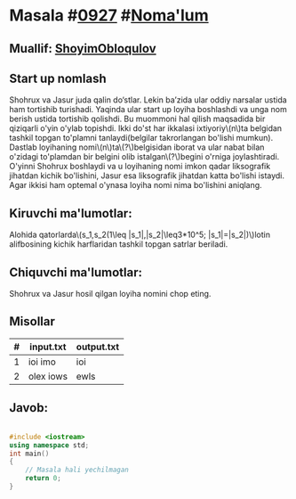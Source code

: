 
<h1>Masala #<a href="https://robocontest.uz/tasks/0927">0927</a> #<a href="https://robocontest.uz/tasks?category=1">Noma'lum</a></h1>
<h2> Muallif: <a href="https://robocontest.uz/profile/obloqulovshoyim">ShoyimObloqulov</a></h2>
<h2>Start up nomlash</h2>
<p>Shohrux va Jasur juda qalin do‘stlar. Lekin baʼzida ular oddiy narsalar ustida ham tortishib turishadi. Yaqinda ular start up loyiha boshlashdi va unga nom berish ustida tortishib qolishdi. Bu muommoni hal qilish maqsadida bir qiziqarli o'yin o'ylab topishdi.
Ikki do'st har ikkalasi ixtiyoriy\(n\)ta belgidan tashkil topgan to'plamni tanlaydi(belgilar takrorlangan bo'lishi mumkun). Dastlab loyihaning nomi\(n\)ta\(?\)belgisidan iborat va ular nabat bilan o'zidagi to'plamdan bir belgini olib istalgan\(?\)begini o'rniga joylashtiradi.
O'yinni Shohrux boshlaydi va u loyihaning nomi imkon qadar liksografik jihatdan kichik bo'lishini, Jasur esa liksografik jihatdan katta bo'lishi istaydi. Agar ikkisi ham optemal o'ynasa loyiha nomi nima bo'lishini aniqlang.</p>
<h2>Kiruvchi ma'lumotlar:</h2>
<p>Alohida qatorlarda\(s_1,s_2(1\leq |s_1|,|s_2|\leq3*10^5; |s_1|=|s_2|)\)lotin alifbosining kichik harflaridan tashkil topgan satrlar beriladi.</p>
<h2>Chiquvchi ma'lumotlar:</h2>
<p>Shohrux va Jasur hosil qilgan loyiha nomini chop eting.</p>
<h2>Misollar</h2>
<table>
    <thead>
        <tr>
            <th>#</th>
            <th>input.txt</th>
            <th>output.txt</th>
        </tr>
    </thead>
    <tbody>
            <tr>
                <td>1</td>
                <td>ioi
imo</td>
                <td>ioi</td>
            </tr>
            <tr>
                <td>2</td>
                <td>olex
iows</td>
                <td>ewls</td>
            </tr>
    </tbody>
    </table>
    
<h2>Javob:</h2>

######
```cpp
#include <iostream>
using namespace std;
int main()
{
    // Masala hali yechilmagan
    return 0;
}
```
